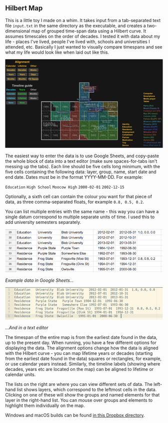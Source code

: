 ## Hilbert Map

This is a little toy I made on a whim. It takes input from a tab-separated text file `input.txt` in the same directory as the executable, and creates a two-dimensional map of grouped time-span data using a Hilbert curve. It assumes timescales on the order of decades. I tested it with data about my life - places I've lived, people I've lived with, schools and universities I attended, etc. Basically I just wanted to visually compare timespans and see what my life would look like when laid out like this.

![a screenshot of the toy in action](screenshot.jpg)

The easiest way to enter the data is to use Google Sheets, and copy-paste the whole block of data into a text editor (make sure spaces-for-tabs isn't messing up the tabs). Each line should be five cells long minimum, with the five cells containing the following data: layer, group, name, start date and end date. Dates must be in the format YYYY-MM-DD. For example:

`Education` `High School` `Moocow High` `2000-02-01` `2002-12-15`

Optionally, a sixth cell can contain the colour you want for that piece of data, as three comma-separated floats, for example `0.8, 0.5, 0.2`.

You can list multiple entries with the same name - this way you can have a single datum correspond to multiple separate units of time. I used this to add university semesters separately.

![entering the data in Google Sheets](sheets.png)

*Example data in Google Sheets...*

![the data in a text editor](text.png)

*...And in a text editor*

The timespan of the entire map is from the earliest date found in the data, up to the present day. When running, you have a few different options for displaying the data. The alignment options change how the data is aligned with the Hilbert curve - you can map lifetime years or decades (starting from the earliest date found in the data) squares or rectangles, for example, or use calendar years instead. Similarly, the timeline labels (showing where decades, years etc are located on the map) can be aligned to lifetime or calendar units.

The lists on the right are where you can view different sets of data. The left-hand list shows layers, which correspond to the leftmost cells in the data. Clicking on one of these will show the groups and named elements for that layer in the right-hand list. You can mouse over groups and elements to highlight them individually on the map.

Windows and macOS builds can be found [in this Dropbox directory](https://www.dropbox.com/sh/bvji3frjurmkfqf/AADE7BN2eNXVbJ6rDNSjitMJa?dl=0).